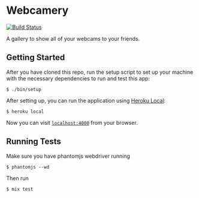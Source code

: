# Webcamery

[![Build
Status](https://semaphoreci.com/api/v1/projects/b69c713a-4a4f-4e89-b3cd-1fab41581b7f/661481/badge.svg)](https://semaphoreci.com/aaronrenner/webcamery)

A gallery to show all of your webcams to your friends.

## Getting Started

After you have cloned this repo, run the setup script to set up your machine
with the necessary dependencies to run and test this app:

    $ ./bin/setup

After setting up, you can run the application using [Heroku Local]:

    $ heroku local

[Heroku Local]: https://devcenter.heroku.com/articles/heroku-local


Now you can visit [`localhost:4000`](http://localhost:4000) from your browser.

## Running Tests

Make sure you have phantomjs webdriver running

    $ phantomjs --wd

Then run

    $ mix test
